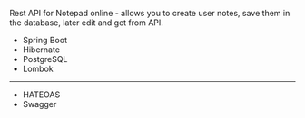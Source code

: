 Rest API for Notepad online - allows you to create user notes, save them in the database, later edit and get from API. 

- Spring Boot
- Hibernate
- PostgreSQL
- Lombok
------------

- HATEOAS
- Swagger


